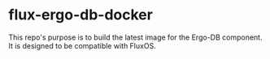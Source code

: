 # flux-ergo-db-docker
This repo's purpose is to build the latest image for the Ergo-DB component. It is designed to be compatible with FluxOS.
